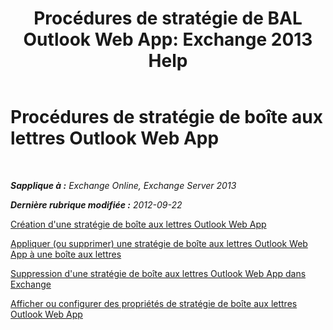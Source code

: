 ﻿---
title: 'Procédures de stratégie de BAL Outlook Web App: Exchange 2013 Help'
TOCTitle: Procédures de stratégie de boîte aux lettres Outlook Web App
ms:assetid: 2f9fc960-6d0b-472a-a81a-6d8b629b4d5d
ms:mtpsurl: https://technet.microsoft.com/fr-fr/library/JJ674295(v=EXCHG.150)
ms:contentKeyID: 50477856
ms.date: 04/24/2018
mtps_version: v=EXCHG.150
ms.translationtype: HT
---

# Procédures de stratégie de boîte aux lettres Outlook Web App

 

_**Sapplique à :** Exchange Online, Exchange Server 2013_

_**Dernière rubrique modifiée :** 2012-09-22_

[Création d'une stratégie de boîte aux lettres Outlook Web App](create-an-outlook-web-app-mailbox-policy-exchange-2013-help.md)

[Appliquer (ou supprimer) une stratégie de boîte aux lettres Outlook Web App à une boîte aux lettres](apply-or-remove-an-outlook-web-app-mailbox-policy-on-a-mailbox-exchange-2013-help.md)

[Suppression d'une stratégie de boîte aux lettres Outlook Web App dans Exchange](remove-an-outlook-web-app-mailbox-policy-from-exchange-exchange-2013-help.md)

[Afficher ou configurer des propriétés de stratégie de boîte aux lettres Outlook Web App](view-or-configure-outlook-web-app-mailbox-policy-properties-exchange-2013-help.md)

